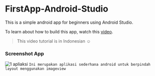 # FirstApp-Android-Studio
This is a simple android app for beginners using Android Studio.

To learn about how to build this app, watch this [video](https://youtu.be/4U8_RyI2j1I).
>This video tutorial is in Indonesian :relaxed:
### Screenshot App
![1 apliaksi](https://user-images.githubusercontent.com/113443657/190874249-db6729db-494e-450b-a153-714c50a08c64.png)
`Ini merupakan aplikasi sederhana android untuk berpindah layout menggunakan imageview`
